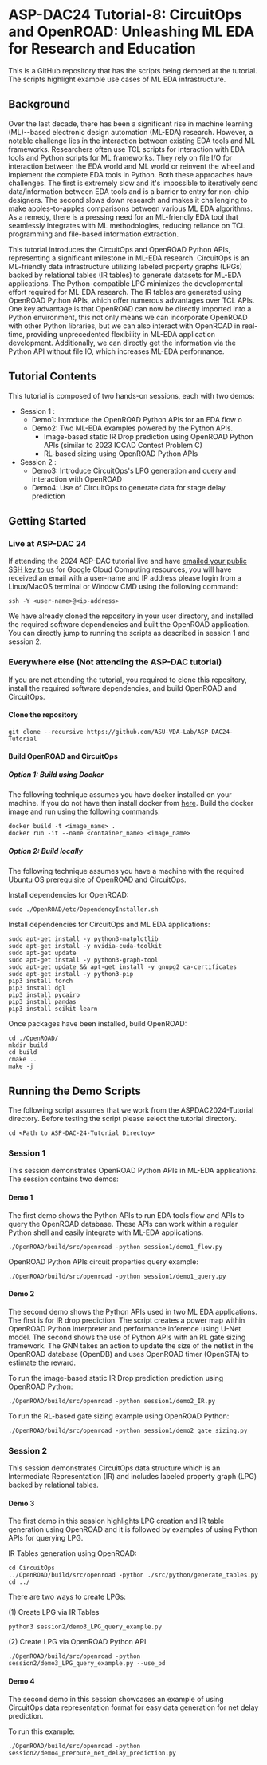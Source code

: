 # ASP-DAC24 Tutorial-8: CircuitOps and OpenROAD: Unleashing ML EDA for Research and Education
This is a GitHub repository that has the scripts being demoed at the tutorial. The scripts highlight example use cases of ML EDA infrastructure. 

## Background
Over the last decade, there has been a significant rise in machine learning (ML)--based electronic design automation (ML-EDA) research. However, a notable challenge lies in the interaction between existing EDA tools and ML frameworks. Researchers often use TCL scripts for interaction with EDA tools and Python scripts for ML frameworks. They rely on file I/O for interaction between the EDA world and ML world or reinvent the wheel and implement the complete EDA tools in Python. Both these approaches have challenges. The first is extremely slow and it's impossible to iteratively send data/information between EDA tools and is a barrier to entry for non-chip designers. The second slows down research and makes it challenging to make apples-to-apples comparisons between various ML EDA algorithms. As a remedy, there is a pressing need for an ML-friendly EDA tool that seamlessly integrates with ML methodologies, reducing reliance on TCL programming and file-based information extraction.

This tutorial introduces the CircuitOps and OpenROAD Python APIs, representing a significant milestone in ML-EDA research. CircuitOps is an ML-friendly data infrastructure utilizing labeled property graphs (LPGs) backed by relational tables (IR tables) to generate datasets for ML-EDA applications. The Python-compatible LPG minimizes the developmental effort required for ML-EDA research. The IR tables are generated using OpenROAD Python APIs, which offer numerous advantages over TCL APIs. One key advantage is that OpenROAD can now be directly imported into a Python environment, this not only means we can incorporate OpenROAD with other Python libraries, but we can also interact with OpenROAD in real-time, providing unprecedented flexibility in ML-EDA application development. Additionally, we can directly get the information via the Python API without file IO, which increases ML-EDA performance.

## Tutorial Contents

This tutorial is composed of two hands-on sessions, each with two demos:
- Session 1 :
  - Demo1: Introduce the OpenROAD Python APIs for an EDA flow o
  - Demo2: Two ML-EDA examples powered by the Python APIs.
    - Image-based static IR Drop prediction using OpenROAD Python APIs (similar to 2023 ICCAD Contest Problem C)
    - RL-based sizing using OpenROAD Python APIs
- Session 2 :
  - Demo3: Introduce CircuitOps's LPG generation and query and interaction with OpenROAD
  - Demo4: Use of CircuitOps to generate data for stage delay prediction

## Getting Started


### Live at ASP-DAC 24

If attending the 2024 ASP-DAC tutorial live and have [emailed your public SSH key to us](https://docs.google.com/document/d/1A7b6MnxS6XStynawLfRyoY11c-tOs1DDtpU8_cU7wjI/edit?usp=sharing) for Google Cloud Computing resources, you will have received an email with a user-name and IP address please login from a Linux/MacOS terminal or Window CMD using the following command:
```
ssh -Y <user-name>@<ip-address> 
```
We have already cloned the repository in your user directory, and installed the required software dependencies and built the OpenROAD application. You can directly jump to running the scripts as described in session 1 and session 2. 


### Everywhere else (Not attending the ASP-DAC tutorial)

If you are not attending the tutorial, you required to clone this repository, install the required software dependencies, and build OpenROAD and CircuitOps.

#### Clone the repository

```
git clone --recursive https://github.com/ASU-VDA-Lab/ASP-DAC24-Tutorial
```

#### Build OpenROAD and CircuitOps

#####  Option 1: Build using Docker 
The following technique assumes you have docker installed on your machine. If you do not have then install docker from [here](https://docs.docker.com/engine/install/). Build the docker image and run using the following commands:
```
docker build -t <image_name> .
docker run -it --name <container_name> <image_name>
```

##### Option 2: Build locally
The following technique assumes you have a machine with the required Ubuntu OS prerequisite of OpenROAD and CircuitOps.

Install dependencies for OpenROAD:
```
sudo ./OpenROAD/etc/DependencyInstaller.sh
```

Install dependencies for CircuitOps and ML EDA applications:
```
sudo apt-get install -y python3-matplotlib
sudo apt-get install -y nvidia-cuda-toolkit
sudo apt-get update
sudo apt-get install -y python3-graph-tool
sudo apt-get update && apt-get install -y gnupg2 ca-certificates
sudo apt-get install -y python3-pip
pip3 install torch
pip3 install dgl
pip3 install pycairo
pip3 install pandas
pip3 install scikit-learn
```

Once packages have been installed, build OpenROAD:

```
cd ./OpenROAD/
mkdir build
cd build
cmake ..
make -j
```

## Running the Demo Scripts
The following script assumes that we work from the ASPDAC2024-Tutorial directory.
Before testing the script please select the tutorial directory.

```
cd <Path to ASP-DAC-24-Tutorial Directoy>
```

### Session 1

This session demonstrates OpenROAD Python APIs in ML-EDA applications. The session contains two demos:


#### Demo 1

The first demo shows the Python APIs to run EDA tools flow and APIs to query the OpenROAD database. These APIs can work within a regular Python shell and easily integrate with ML-EDA applications. 

```
./OpenROAD/build/src/openroad -python session1/demo1_flow.py
```

OpenROAD Python APIs circuit properties query example:

```
./OpenROAD/build/src/openroad -python session1/demo1_query.py
```

#### Demo 2 

The second demo shows the Python APIs used in two ML EDA applications. The first is for IR drop prediction. The script creates a power map within OpenROAD Python interpreter and performance inference using U-Net model. The second shows the use of Python APIs with an RL gate sizing framework. The GNN takes an action to update the size of the netlist in the OpenROAD database (OpenDB) and uses OpenROAD timer (OpenSTA) to estimate the reward. 


To run the image-based static IR Drop prediction prediction using OpenROAD Python:

```
./OpenROAD/build/src/openroad -python session1/demo2_IR.py 
```

To run the RL-based gate sizing example using OpenROAD Python:

```
./OpenROAD/build/src/openroad -python session1/demo2_gate_sizing.py 
```

### Session 2

This session demonstrates CircuitOps data structure which is an Intermediate Representation (IR) and includes labeled property graph (LPG) backed by relational tables.


#### Demo 3
The first demo in this session highlights LPG creation and IR table generation using OpenROAD and it is followed by examples of using Python APIs for querying LPG. 


IR Tables generation using OpenROAD: 

```
cd CircuitOps
../OpenROAD/build/src/openroad -python ./src/python/generate_tables.py
cd ../
```

There are two ways to create LPGs:

(1) Create LPG via IR Tables

```
python3 session2/demo3_LPG_query_example.py 
```

(2) Create LPG via OpenROAD Python API
```
./OpenROAD/build/src/openroad -python session2/demo3_LPG_query_example.py --use_pd
``` 

#### Demo 4

The second demo in this session showcases an example of using CircuitOps data representation format for easy data generation for net delay prediction.

To run this example:


```
./OpenROAD/build/src/openroad -python session2/demo4_preroute_net_delay_prediction.py
```
